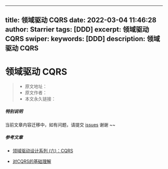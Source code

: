 
---
title: 领域驱动 CQRS
date: 2022-03-04 11:46:28
author: Starrier
tags: [DDD]
excerpt: 领域驱动 CQRS
swiper:
keywords: [DDD]
description: 领域驱动 CQRS
---

# 领域驱动 CQRS

> * 原文地址：[]()
> * 原文作者：[]()
> * 本文永久链接：[]()

##### **特别说明**

当前文章内容迁移中，如有问题，请提交 [issues](https://github.com/Starrier/starrier.github.io/issues) 谢谢 ~~

##### 参考文章

- [领域驱动设计系列 (六)：CQRS](https://www.cnblogs.com/cnblogsfans/p/4551990.html)

- [对CQRS的基础理解](http://agiledon.github.io/blog/2012/12/31/basic-understanding-on-cqrs/)
